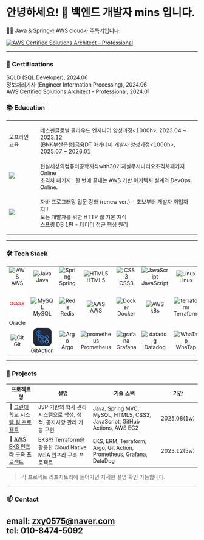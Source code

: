 
<h1>안녕하세요! 👋 백엔드 개발자 mins 입니다.</h1>
<p>👩‍💻 Java & Spring과 AWS cloud가 주특기입니다.</p>

[![AWS Certified Solutions Architect – Professional](https://images.credly.com/size/68x68/images/2d84e428-9078-49b6-a804-13c15383d0de/image.png)](https://www.credly.com/badges/abd7c9f4-6be3-4c93-b83c-1a78684fb077/public_url)



---

### 📜 Certifications
<p>SQLD (SQL Developer), 2024.06<br>
  정보처리기사 (Engineer Information Processing), 2024.06<br>
  AWS Certified Solutions Architect - Professional, 2024.01<br>
</p>

### 📚 Education 
<table>
  <tr>
    <td>오프라인 교육</td>
    <td><p> 베스핀글로벌 클라우드 엔지니어 양성과정<1000h>, 2023.04 ~ 2023.12<br>
  [BNK부산은행]금융DT 아카데미 개발자 양성과정<1000h>, 2025.07 ~ 2026.01
</p></td>
  </tr>
  <tr>
    <td><img src="https://storage.googleapis.com/static.fastcampus.co.kr/assets/b2c/fc-logo-light-mode.svg"/></td>
    <td>현실세상의컴퓨터공학지식with30가지실무시나리오초격차패키지Online<br>
        초격차 패키지 : 한 번에 끝내는 AWS 기반 아키텍처 설계와 DevOps. Online.</td>
  </tr>
  <tr>
    <td><img src="https://cdn.inflearn.com/assets/images/header/inflearn_logo_default.svg?f=avif&w=200" /></td>
    <td><p>자바 프로그래밍 입문 강좌 (renew ver.) - 초보부터 개발자 취업까지!!<br>
        모든 개발자를 위한 HTTP 웹 기본 지식<br>
        스프링 DB 1편 - 데이터 접근 핵심 원리</p></td>
  </tr>
</table>




  


---

<h3>🛠 Tech Stack</h3>
<table>
    <tr>
    <td align="center" width="96">
      <img src="https://skillicons.dev/icons?i=aws" width="48" height="48" alt="AWS" /><br>AWS
    </td>    
    <td align="center" width="96">
      <img src="https://skillicons.dev/icons?i=java" width="48" height="48" alt="Java" /><br>Java
    </td>
    <td align="center" width="96">
      <img src="https://skillicons.dev/icons?i=spring" width="48" height="48" alt="Spring" /><br>Spring
    </td>
    <td align="center" width="96">
      <img src="https://skillicons.dev/icons?i=html" width="48" height="48" alt="HTML5" /><br>HTML5
    </td>
    <td align="center" width="96">
      <img src="https://skillicons.dev/icons?i=css" width="48" height="48" alt="CSS3" /><br>CSS3
    </td>
    <td align="center" width="96">
      <img src="https://techstack-generator.vercel.app/js-icon.svg" width="48" height="48" alt="JavaScript" /><br>JavaScript
    </td>
    <td align="center" width="96">
      <img src="https://skillicons.dev/icons?i=linux" width="48" height="48" alt="Linux" /><br>Linux
    </td>      
  </tr>
  <tr>
    <td align="center" width="96">
          <img src="images/오라클_로고.png" width="78" height="78" alt="oracle" /><br>Oracle
    </td>    
    <td align="center" width="96">
      <img src="https://skillicons.dev/icons?i=mysql" width="48" height="48" alt="MySQL" /><br>MySQL
    </td>
    <td align="center" width="96">
      <img src="https://skillicons.dev/icons?i=redis" width="48" height="48" alt="Redis" /><br>Redis
    </td>
    <td align="center" width="96">
      <img src="https://techstack-generator.vercel.app/aws-icon.svg" width="48" height="48" alt="AWS" /><br>AWS
    </td>
    <td align="center" width="96">
      <img src="https://techstack-generator.vercel.app/docker-icon.svg" width="48" height="48" alt="Docker" /><br>Docker
    </td>
    <td align="center" width="96">
      <img src="https://techstack-generator.vercel.app/kubernetes-icon.svg" width="48" height="48" alt="AWS" /><br>k8s
    </td>
    <td align="center" width="96">
      <img src="https://skillicons.dev/icons?i=terraform" width="48" height="48" alt="terraform" /><br>Terraform
    </td>
  </tr>
  <tr>
    <td align="center" width="96">
      <img src="https://skillicons.dev/icons?i=git" width="48" height="48" alt="Git" /><br>Git
    </td>
    <td align="center" width="96">
      <img src="https://github.com/tandpfun/skill-icons/raw/main/icons/GithubActions-Dark.svg" width="48" height="48" alt="Rest API" /><br>GitAction
    </td>
    <td align="center" width="96">
      <img src="https://velog.velcdn.com/images/1996yyk/post/1537b3b2-00ba-4fb2-9f76-b7a6ab1665d7/image.png" width="78" height="78" alt="Argo" /><br>Argo
    </td>
    <td align="center" width="96">
      <img src="https://skillicons.dev/icons?i=prometheus" width="48" height="48" alt="prometheus" /><br>Prometheus
    </td>
    <td align="center" width="96">
      <img src="https://skillicons.dev/icons?i=grafana" width="48" height="48" alt="grafana" /><br>Grafana
    </td>
    <td align="center" width="96">
      <img src="https://upload.wikimedia.org/wikipedia/en/thumb/7/7e/Datadog_logo.svg/250px-Datadog_logo.svg.png" width="48" height="48" alt="datadog" /><br>Datadog
    </td>
    <td align="center" width="96">
      <img src="https://image.toast.com/aaaaafz/BI/3f57a5a8-8ee0-4758-b096-13ccbb52c069_224.png" width="48" height="48" alt="WhaTap" /><br>WhaTap
    </td>
  </tr>
</table>

---

### 🔗 Projects

| 프로젝트명 | 설명 | 기술 스택 | 기간 |
|-----------|------|-----------|------|
| 🏫 [그린대학교 시스템 팀 프로젝트](https://github.com/susu2407/MPGreen.git) | JSP 기반의 학사 관리 시스템으로 학생, 성적, 공지사항 관리 기능 구현 | Java, Spring MVC, MySQL, HTML5, CSS3, JavaScript, GitHub Actions, AWS EC2 | 2025.08(1w) |
| 🛒 [AWS EKS 인프라 구축 프로젝트](https://github.com/2MIRACLE-BTC/2MIR-FP.git) | EKS와 Terraform을 활용한 Cloud Native MSA 인프라 구축 프로젝트| EKS, ERM, Terraform, Argo, Git Action, Prometheus, Grafana, DataDog | 2023.12(5w) |

> 각 프로젝트 리포지토리에 들어가면 자세한 설명 확인 가능합니다.
---

### 📫 Contact
email: zxy0575@naver.com<br>
tel: 010-8474-5092
---
